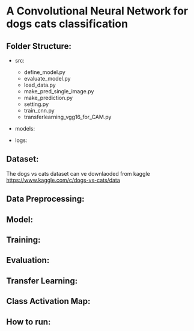 # A Convolutional Neural Network for dogs cats classification

## Folder Structure: 

- src:
  - define_model.py
  - evaluate_model.py
  - load_data.py
  - make_pred_single_image.py
  - make_prediction.py
  - setting.py
  - train_cnn.py
  - transferlearning_vgg16_for_CAM.py
  
- models:

- logs:

## Dataset:
The dogs vs cats dataset can ve downlaoded from kaggle
https://www.kaggle.com/c/dogs-vs-cats/data

## Data Preprocessing:


## Model:

## Training:


## Evaluation:

## Transfer Learning:

## Class Activation Map:

## How to run:

